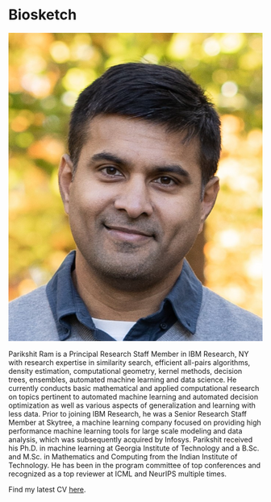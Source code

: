# Biosketch

![mugshot](./img/pr-mug.jpg)

Parikshit Ram is a Principal Research Staff Member in IBM Research, NY with research expertise in similarity search, efficient all-pairs algorithms, density estimation, computational geometry, kernel methods, decision trees, ensembles, automated machine learning and data science. He currently conducts basic mathematical and applied computational research on topics pertinent to automated machine learning and automated decision optimization as well as various aspects of generalization and learning with less data. Prior to joining IBM Research, he was a Senior Research Staff Member at Skytree, a machine learning company focused on providing high performance machine learning tools for large scale modeling and  data analysis, which was subsequently acquired by Infosys. Parikshit received his Ph.D. in machine learning at Georgia Institute of Technology and a B.Sc. and M.Sc. in Mathematics and Computing from the Indian Institute of Technology. He has been in the program committee of top conferences and recognized as a top reviewer at ICML and NeurIPS multiple times.


Find my latest CV [here](img/pr-cv.pdf).